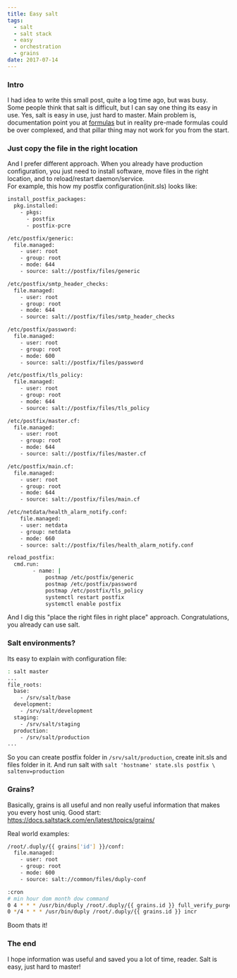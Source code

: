 ```yaml
---
title: Easy salt
tags:
  - salt 
  - salt stack
  - easy
  - orchestration
  - grains
date: 2017-07-14
---
```

### Intro
I had idea to write this small post, quite a log time ago, but was busy.  
Some people think that salt is difficult, but I can say one thing its easy in use. Yes, salt is easy in use, just hard to master. Main problem is, documentation point you at [formulas](https://github.com/saltstack-formulas) but in reality pre-made formulas could be over complexed, and that pillar thing may not work for you from the start.  

### Just copy the file in the right location
And I prefer different approach. When you already have production configuration, you just need to install software, move files in the right location, and to reload/restart daemon/service.  
For example, this how my postfix configuration(init.sls) looks like: <!--more-->

```bash
install_postfix_packages:
  pkg.installed:
    - pkgs:
      - postfix
      - postfix-pcre

/etc/postfix/generic:
  file.managed:
    - user: root
    - group: root
    - mode: 644
    - source: salt://postfix/files/generic

/etc/postfix/smtp_header_checks:
  file.managed:
    - user: root
    - group: root
    - mode: 644
    - source: salt://postfix/files/smtp_header_checks

/etc/postfix/password:
  file.managed:
    - user: root
    - group: root
    - mode: 600
    - source: salt://postfix/files/password

/etc/postfix/tls_policy:
  file.managed:
    - user: root
    - group: root
    - mode: 644
    - source: salt://postfix/files/tls_policy

/etc/postfix/master.cf:
  file.managed:
    - user: root
    - group: root
    - mode: 644
    - source: salt://postfix/files/master.cf

/etc/postfix/main.cf:
  file.managed:
    - user: root
    - group: root
    - mode: 644
    - source: salt://postfix/files/main.cf

/etc/netdata/health_alarm_notify.conf:
    file.managed:
    - user: netdata
    - group: netdata
    - mode: 660
    - source: salt://postfix/files/health_alarm_notify.conf

reload_postfix:
  cmd.run:
        - name: |
            postmap /etc/postfix/generic
            postmap /etc/postfix/password
            postmap /etc/postfix/tls_policy
            systemctl restart postfix
            systemctl enable postfix
```
And I dig this "place the right files in right place" approach. Congratulations, you already can use salt.

### Salt environments?

Its easy to explain with configuration file:
```bash
: salt master
...
file_roots:
  base:
    - /srv/salt/base
  development:
    - /srv/salt/development
  staging:
    - /srv/salt/staging
  production:
    - /srv/salt/production
...
```
So you can create postfix folder in `/srv/salt/production`, create init.sls and files folder in it. And run salt with `salt 'hostname' state.sls postfix \ saltenv=production`

### Grains?
Basically, grains is all useful and non really useful information that makes you every host uniq.
Good start: https://docs.saltstack.com/en/latest/topics/grains/

Real world examples:

```bash
/root/.duply/{{ grains['id'] }}/conf:
  file.managed:
    - user: root
    - group: root
    - mode: 600
    - source: salt://common/files/duply-conf
```

```bash
:cron
# min hour dom month dow command
0 4 * * * /usr/bin/duply /root/.duply/{{ grains.id }} full_verify_purge --force
0 */4 * * * /usr/bin/duply /root/.duply/{{ grains.id }} incr
```
Boom thats it!

### The end

I hope information was useful and saved you a lot of time, reader. Salt is easy, just hard to master!




